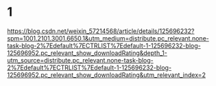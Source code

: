 # 1

<https://blog.csdn.net/weixin_57214568/article/details/125696232?spm=1001.2101.3001.6650.1&utm_medium=distribute.pc_relevant.none-task-blog-2%7Edefault%7ECTRLIST%7Edefault-1-125696232-blog-125696952.pc_relevant_show_downloadRating&depth_1-utm_source=distribute.pc_relevant.none-task-blog-2%7Edefault%7ECTRLIST%7Edefault-1-125696232-blog-125696952.pc_relevant_show_downloadRating&utm_relevant_index=2>
